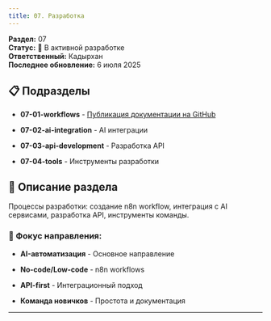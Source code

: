 ```yaml
---
title: 07. Разработка
---
```


**Раздел:** 07\
**Статус:** 🔄 В активной разработке\
**Ответственный:** Кадырхан\
**Последнее обновление:** 6 июля 2025

## 📋 Подразделы

-  **07-01-workflows** - [Публикация документации на GitHub](./07-01-workflows/README)

-  **07-02-ai-integration** - AI интеграции

-  **07-03-api-development** - Разработка API

-  **07-04-tools** - Инструменты разработки

## 📖 Описание раздела

Процессы разработки: создание n8n workflow, интеграция с AI сервисами, разработка API, инструменты команды.

### 🎯 Фокус направления:

-  **AI-автоматизация** - Основное направление

-  **No-code/Low-code** - n8n workflows

-  **API-first** - Интеграционный подход

-  **Команда новичков** - Простота и документация

---